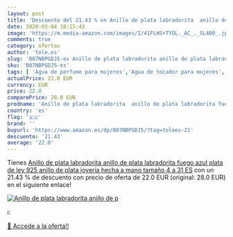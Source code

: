 ```yaml
---
layout: post
title: 'Descuento del 21.43 % en Anillo de plata labradorita  anillo de p'
date: 2020-03-04 18:15:43
image: 'https://m.media-amazon.com/images/I/41FLHS+TYOL._AC_._SL400_.jpg'
comments: true
category: ofertas
author: 'tole.es'
slug: 'B07NBPGDJ5-es Anillo de plata labradorita anillo de plata labradorita...'
sku: 'B07NBPGDJ5-es'
tags: [ 'Agua de perfume para mujeres','Agua de tocador para mujeres','Almacenaje de adornos festivos','Almacenamiento y organización','Belleza','Fragancias para mujeres','Hogar y cocina','Instrumentos de percusión para niños','Instrumentos musicales para niños','Juguetes','Juguetes electrónicos','Juguetes y juegos','Perfumes y fragancias','Productos para el cuidado de la piel','Sets y juegos para el cuidado de la piel','Videojuegos para niños','de','ley','plata', ]
actualPrice: 22.0 EUR
currency: EUR
price: 22.0
comparePrice: 28.0 EUR
prodname: 'Anillo de plata labradorita  anillo de plata labradorita fuego azul  plata de ley 925  anillo de plata  joyería hecha a mano  tamaño 4 a 31 ES'
country: 'es'
flag: '🇪🇸'
brand: ''
buyurl: 'https://www.amazon.es/dp/B07NBPGDJ5/?tag=tolees-21'
descuento: '21.43'
average: '22.0'
---
```


Tienes [Anillo de plata labradorita  anillo de plata labradorita fuego azul  plata de ley 925  anillo de plata  joyería hecha a mano  tamaño 4 a 31 ES](https://www.amazon.es/dp/B07NBPGDJ5/?tag=tolees-21) con un 21.43 % de descuento con precio de oferta de 22.0 EUR (original: 28.0 EUR) en el siguiente enlace!

[![Anillo de plata labradorita  anillo de p](https://m.media-amazon.com/images/I/41FLHS+TYOL._AC_._SL400_.jpg)](https://www.amazon.es/dp/B07NBPGDJ5/?tag=tolees-21)

ℹ️:


[🛒 Accede a la oferta!!](https://www.amazon.es/dp/B07NBPGDJ5/?tag=tolees-21)

